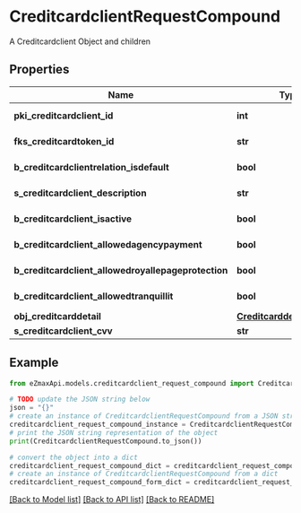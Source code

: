 # CreditcardclientRequestCompound

A Creditcardclient Object and children

## Properties

Name | Type | Description | Notes
------------ | ------------- | ------------- | -------------
**pki_creditcardclient_id** | **int** | The unique ID of the Creditcardclient | [optional] 
**fks_creditcardtoken_id** | **str** | The creditcard token identifier | [optional] 
**b_creditcardclientrelation_isdefault** | **bool** | Whether if it&#39;s an relationisdefault | 
**s_creditcardclient_description** | **str** | The description of the Creditcardclient | 
**b_creditcardclient_isactive** | **bool** | Whether the creditcardclient is active or not | 
**b_creditcardclient_allowedagencypayment** | **bool** | Whether if it&#39;s an allowedagencypayment | 
**b_creditcardclient_allowedroyallepageprotection** | **bool** | Whether if it&#39;s an allowedroyallepageprotection | 
**b_creditcardclient_allowedtranquillit** | **bool** | Whether if it&#39;s an allowedtranquillit | 
**obj_creditcarddetail** | [**CreditcarddetailRequest**](CreditcarddetailRequest.md) |  | 
**s_creditcardclient_cvv** | **str** | The creditcard card CVV | 

## Example

```python
from eZmaxApi.models.creditcardclient_request_compound import CreditcardclientRequestCompound

# TODO update the JSON string below
json = "{}"
# create an instance of CreditcardclientRequestCompound from a JSON string
creditcardclient_request_compound_instance = CreditcardclientRequestCompound.from_json(json)
# print the JSON string representation of the object
print(CreditcardclientRequestCompound.to_json())

# convert the object into a dict
creditcardclient_request_compound_dict = creditcardclient_request_compound_instance.to_dict()
# create an instance of CreditcardclientRequestCompound from a dict
creditcardclient_request_compound_form_dict = creditcardclient_request_compound.from_dict(creditcardclient_request_compound_dict)
```
[[Back to Model list]](../README.md#documentation-for-models) [[Back to API list]](../README.md#documentation-for-api-endpoints) [[Back to README]](../README.md)


